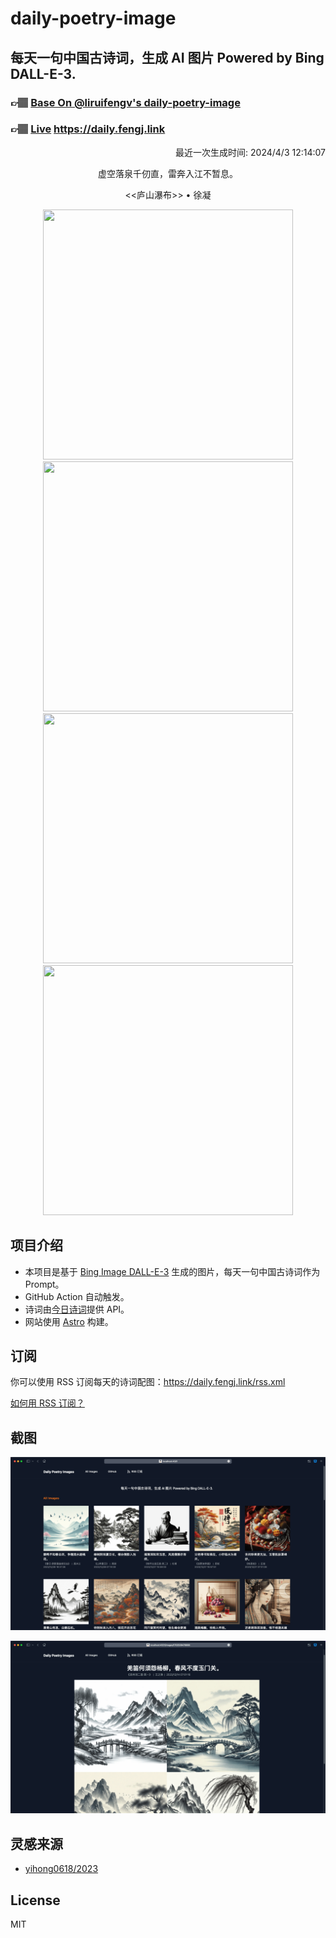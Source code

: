 
# daily-poetry-image

## 每天一句中国古诗词，生成 AI 图片 Powered by Bing DALL-E-3.

### 👉🏽 [Base On @liruifengv's daily-poetry-image](https://github.com/liruifengv/daily-poetry-image)

### 👉🏽 [Live](https://daily.fengj.link) https://daily.fengj.link

<p align="right">
  最近一次生成时间: 2024/4/3 12:14:07
</p>
<p align="center">
虚空落泉千仞直，雷奔入江不暂息。
</p>
<p align="center">
<<庐山瀑布>> • 徐凝
</p>
<p align="center">
<img src="https://tse1.mm.bing.net/th/id/OIG1.9ubqwWIAkxAuhc.UAttQ" height="400" width="400" />
<img src="https://tse2.mm.bing.net/th/id/OIG1.E9ezlsRw.4qVS2WleiqZ" height="400" width="400" />
<img src="https://tse2.mm.bing.net/th/id/OIG1.ALf39WtM7ioeJL4L6yEz" height="400" width="400" />
<img src="https://tse2.mm.bing.net/th/id/OIG1.SH9Q2PH5fowUWjNnyAVg" height="400" width="400" />
</p>

## 项目介绍

-   本项目是基于 [Bing Image DALL-E-3](https://www.bing.com/images/create) 生成的图片，每天一句中国古诗词作为 Prompt。
-   GitHub Action 自动触发。
-   诗词由[今日诗词](https://www.jinrishici.com/)提供 API。
-   网站使用 [Astro](https://astro.build) 构建。

## 订阅

你可以使用 RSS 订阅每天的诗词配图：https://daily.fengj.link/rss.xml

[如何用 RSS 订阅？](https://zhuanlan.zhihu.com/p/55026716)

## 截图

![图片列表](./screenshots/Snipaste_2023-12-28_21-00-26.png)

![图片详情](./screenshots/Snipaste_2023-12-28_21-00-53.png)

## 灵感来源

-   [yihong0618/2023](https://github.com/yihong0618/2023)

## License

MIT

